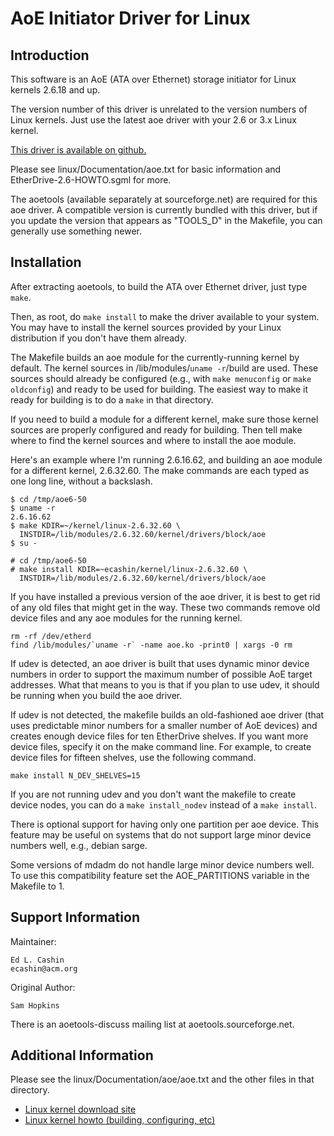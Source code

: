 # AoE Initiator Driver for Linux

## Introduction

This software is an AoE (ATA over Ethernet) storage initiator for
Linux kernels 2.6.18 and up.

The version number of this driver is unrelated to the version numbers
of Linux kernels.  Just use the latest aoe driver with your 2.6 or 3.x
Linux kernel.

[This driver is available on github.](https://github.com/ecashin/aoe)

Please see linux/Documentation/aoe.txt for basic information and
EtherDrive-2.6-HOWTO.sgml for more.

The aoetools (available separately at sourceforge.net) are required
for this aoe driver.  A compatible version is currently bundled with
this driver, but if you update the version that appears as "TOOLS_D"
in the Makefile, you can generally use something newer.


## Installation

After extracting aoetools, to build the ATA over Ethernet driver, just
type `make`.

Then, as root, do `make install` to make the driver available to your
system.  You may have to install the kernel sources provided by your
Linux distribution if you don't have them already.

The Makefile builds an aoe module for the currently-running kernel by
default.  The kernel sources in /lib/modules/`uname -r`/build are
used.  These sources should already be configured (e.g., with `make
menuconfig` or `make oldconfig`) and ready to be used for building.
The easiest way to make it ready for building is to do a `make` in
that directory.

If you need to build a module for a different kernel, make sure those
kernel sources are properly configured and ready for building.  Then
tell make where to find the kernel sources and where to install the
aoe module.

Here's an example where I'm running 2.6.16.62, and building an aoe
module for a different kernel, 2.6.32.60.  The make commands are each
typed as one long line, without a backslash.

    $ cd /tmp/aoe6-50
    $ uname -r
    2.6.16.62
    $ make KDIR=~/kernel/linux-2.6.32.60 \
      INSTDIR=/lib/modules/2.6.32.60/kernel/drivers/block/aoe 
    $ su -
    
    # cd /tmp/aoe6-50
    # make install KDIR=~ecashin/kernel/linux-2.6.32.60 \
      INSTDIR=/lib/modules/2.6.32.60/kernel/drivers/block/aoe 

If you have installed a previous version of the aoe driver, it is best
to get rid of any old files that might get in the way.  These two
commands remove old device files and any aoe modules for the running
kernel.

    rm -rf /dev/etherd
    find /lib/modules/`uname -r` -name aoe.ko -print0 | xargs -0 rm

If udev is detected, an aoe driver is built that uses dynamic minor
device numbers in order to support the maximum number of possible AoE
target addresses.  What that means to you is that if you plan to use
udev, it should be running when you build the aoe driver.

If udev is not detected, the makefile builds an old-fashioned aoe
driver (that uses predictable minor numbers for a smaller number of
AoE devices) and creates enough device files for ten EtherDrive
shelves.  If you want more device files, specify it on the make
command line.  For example, to create device files for fifteen
shelves, use the following command.

    make install N_DEV_SHELVES=15

If you are not running udev and you don't want the makefile to create
device nodes, you can do a `make install_nodev` instead of a `make
install`.

There is optional support for having only one partition per aoe
device.  This feature may be useful on systems that do not support
large minor device numbers well, e.g., debian sarge.

Some versions of mdadm do not handle large minor device numbers well.
To use this compatibility feature set the AOE_PARTITIONS variable in
the Makefile to 1.


## Support Information

Maintainer:

	Ed L. Cashin
	ecashin@acm.org

Original Author:

	Sam Hopkins

There is an aoetools-discuss mailing list at aoetools.sourceforge.net.


## Additional Information

Please see the linux/Documentation/aoe/aoe.txt and the other files in
that directory.

* [Linux kernel download site](http://www.kernel.org/)
* [Linux kernel howto (building, configuring, etc)](http://www.linuxdocs.org/HOWTOs/Kernel-HOWTO.html)
